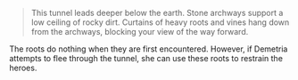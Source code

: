 > This tunnel leads deeper below the earth. Stone archways support a low ceiling of rocky dirt. Curtains of heavy roots and vines hang down from the archways, blocking your view of the way forward.

The roots do nothing when they are first encountered. However, if Demetria attempts to flee through the tunnel, she can use these roots to restrain the heroes.